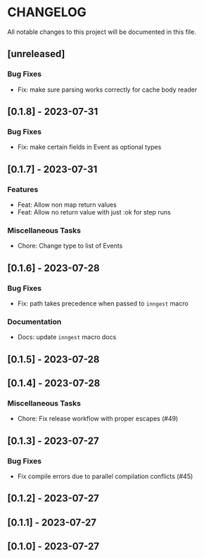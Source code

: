 # CHANGELOG

All notable changes to this project will be documented in this file.

## [unreleased]

### Bug Fixes

- Fix: make sure parsing works correctly for cache body reader

## [0.1.8] - 2023-07-31

### Bug Fixes

- Fix: make certain fields in Event as optional types

## [0.1.7] - 2023-07-31

### Features

- Feat: Allow non map return values
- Feat: Allow no return value with just :ok for step runs

### Miscellaneous Tasks

- Chore: Change type to list of Events

## [0.1.6] - 2023-07-28

### Bug Fixes

- Fix: path takes precedence when passed to `inngest` macro

### Documentation

- Docs: update `inngest` macro docs

## [0.1.5] - 2023-07-28

## [0.1.4] - 2023-07-28

### Miscellaneous Tasks

- Chore: Fix release workflow with proper escapes (#49)

## [0.1.3] - 2023-07-27

### Bug Fixes

- Fix compile errors due to parallel compilation conflicts (#45)

## [0.1.2] - 2023-07-27

## [0.1.1] - 2023-07-27

## [0.1.0] - 2023-07-27

<!-- generated by git-cliff -->
